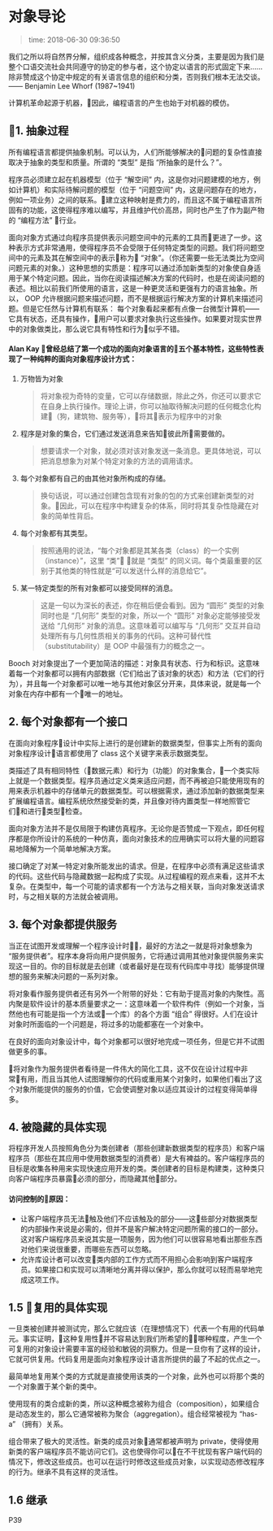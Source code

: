 # 对象导论
>time: 2018-06-30 09:36:50

我们之所以将自然界分解，组织成各种概念，并按其含义分类，主要是因为我们是整个口语交流社会共同遵守的协定的参与者，这个协定以语言的形式固定下来……除非赞成这个协定中规定的有关语言信息的组织和分类，否则我们根本无法交谈。  
—— Benjamin Lee Whorf (1987~1941)

计算机革命起源于机器，因此，编程语言的产生也始于对机器的模仿。

## 1. 抽象过程
所有编程语言都提供抽象机制。可以认为，人们所能够解决的问题的复杂性直接取决于抽象的类型和质量。所谓的 “类型” 是指 “所抽象的是什么？”。

程序员必须建立起在机器模型（位于 “解空间” 内，这是你对问题建模的地方，例如计算机）和实际待解问题的模型（位于 “问题空间” 内，这是问题存在的地方，例如一项业务）之间的联系。建立这种映射是费力的，而且这不属于编程语言所固有的功能，这使得程序难以编写，并且维护代价高昂，同时也产生了作为副产物的 “编程方法” 行业。

面向对象方式通过向程序员提供表示问题空间中的元素的工具而更进了一步。这种表示方式非常通用，使得程序员不会受限于任何特定类型的问题。我们将问题空间中的元素及其在解空间中的表示称为 “对象”。（你还需要一些无法类比为空间问题元素的对象。）这种思想的实质是：程序可以通过添加新类型的对象使自身适用于某个特定问题。因此，当你在阅读描述解决方案的代码时，也是在阅读问题的表述。相比以前我们所使用的语言，这是一种更灵活和更强有力的语言抽象。所以， OOP 允许根据问题来描述问题，而不是根据运行解决方案的计算机来描述问题。但是它任然与计算机有联系： 每个对象看起来都有点像一台微型计算机——它具有状态，还具有操作，用户可以要求对象执行这些操作。如果要对现实世界中的对象做类比，那么说它具有特性和行为似乎不错。

#### Alan Kay 曾经总结了第一个成功的面向对象语言的五个基本特性，这些特性表现了一种纯粹的面向对象程序设计方式：
1. 万物皆为对象
    >将对象视为奇特的变量，它可以存储数据，除此之外，你还可以要求它在自身上执行操作。理论上讲，你可以抽取待解决问题的任何概念化构建（狗，建筑物、服务等），将其表示为程序中的对象
1. 程序是对象的集合，它们通过发送消息来告知彼此所需要做的。
    >想要请求一个对象，就必须对该对象发送一条消息。更具体地说，可以把消息想象为对某个特定对象的方法的调用请求。
1. 每个对象都有自己的由其他对象所构成的存储。
    >换句话说，可以通过创建包含现有对象的包的方式来创建新类型的对象。因此，可以在程序中构建复杂的体系，同时将其复杂性隐藏在对象的简单性背后。
1. 每个对象都有其类型。
    >按照通用的说法，“每个对象都是其某各类（class）的一个实例（instance）”，这里 “类” 就是 “类型” 的同义词。每个类最重要的区别于其他类的特性就是“可以发送什么样的消息给它”。
1. 某一特定类型的所有对象都可以接受同样的消息。
    >这是一句以为深长的表述，你在稍后便会看到。因为 “圆形” 类型的对象同时也是 “几何形” 类型的对象，所以一个 “圆形” 对象必定能够接受发送给 “几何形” 对象的消息。这意味着可以编写与 “几何形” 交互并自动处理所有与几何性质相关的事务的代码。这种可替代性（substitutability）是 OOP 中最强有力的概念之一。

Booch 对对象提出了一个更加简洁的描述：对象具有状态、行为和标识。这意味着每一个对象都可以拥有内部数据（它们给出了该对象的状态）和方法（它们的行为），并且每一个对象都可以唯一地与其他对象区分开来，具体来说，就是每一个对象在内存中都有一个唯一的地址。
## 2. 每个对象都有一个接口

在面向对象程序设计中实际上进行的是创建新的数据类型，但事实上所有的面向对象程序设计语言都使用了 class 这个关键字来表示数据类型。

类描述了具有相同特性（数据元素）和行为（功能）的对象集合，一个类实际上就是一个数据类型。程序员通过定义类来适应问题，而不再被迫只能使用现有的用来表示机器中的存储单元的数据类型。可以根据需求，通过添加新的数据类型来扩展编程语言。编程系统欣然接受新的类，并且像对待内置类型一样地照管它们和进行类型检查。

面向对象方法并不是仅局限于构建仿真程序。无论你是否赞成一下观点，即任何程序都是你所设计的系统的一种仿真，面向对象技术的应用确实可以将大量的问题容易地降解为一个简单地解决方案。

接口确定了对某一特定对象所能发出的请求。但是，在程序中必须有满足这些请求的代码。这些代码与隐藏数据一起构成了实现。从过程编程的观点来看，这并不太复杂。在类型中，每一个可能的请求都有一个方法与之相关联，当向对象发送请求时，与之相关联的方法就会被调用。

## 3. 每个对象都提供服务

当正在试图开发或理解一个程序设计时，最好的方法之一就是将对象想象为 “服务提供者”。程序本身将向用户提供服务，它将通过调用其他对象提供服务来实现这一目的。你的目标就是去创建（或者最好是在现有代码库中寻找）能够提供理想的服务来解决问题的一系列对象。

将对象看作服务提供者还有另外一个附带的好处：它有助于提高对象的内聚性。高内聚是软件设计的基本质量要求之一：这意味着一个软件构件（例如一个对象，当然他也有可能是指一个方法或一个库）的各个方面 “组合” 得很好。人们在设计对象时所面临的一个问题是，将过多的功能都塞在一个对象中。

在良好的面向对象设计中，每个对象都可以很好地完成一项任务，但是它并不试图做更多的事。

将对象作为服务提供者看待是一件伟大的简化工具，这不仅在设计过程中非常有用，而且当其他人试图理解你的代码或重用某个对象时，如果他们看出了这个对象所能提供的服务的价值，它会使调整对象以适应其设计的过程变得简单得多。

## 4. 被隐藏的具体实现

将程序开发人员按照角色分为类创建者（那些创建新数据类型的程序员）和客户端程序员（那些在其应用中使用数据类型的消费者）是大有裨益的。客户端程序员的目标是收集各种用来实现快速应用开发的类。类创建者的目标是构建类，这种类只向客户端程序员暴露必须的部分，而隐藏其他部分。

#### 访问控制的原因：
* 让客户端程序员无法触及他们不应该触及的部分——这些部分对数据类型的内部操作来说是必需的，但并不是客户解决特定问题所需的接口的一部分。这对客户端程序员来说其实是一项服务，因为他们可以很容易地看出那些东西对他们来说很重要，而哪些东西可以忽略。
* 允许库设计者可以改变类内部的工作方式而不用担心会影响到客户端程序员。如果接口和实现可以清晰地分离并得以保护，那么你就可以轻而易举地完成这项工作。

## 1.5 复用的具体实现
一旦类被创建并被测试完，那么它就应该（在理想情况下）代表一个有用的代码单元。事实证明，这种复用性并不容易达到我们所希望的哪种程度，产生一个可复用的对象设计需要丰富的经验和敏锐的洞察力。但是一旦你有了这样的设计，它就可供复用。代码复用是面向对象程序设计语言所提供的最了不起的优点之一。

最简单地复用某个类的方式就是直接使用该类的一个对象，此外也可以将那个类的一个对象置于某个新的类中。

使用现有的类合成新的类，所以这种概念被称为组合（composition），如果组合是动态发生的，那么它通常被称为聚合（aggregation）。组合经常被视为 “has-a” （拥有）关系。

组合带来了极大的灵活性。新类的成员对象通常都被声明为 private，使得使用新类的客户端程序员不能访问它们。这也使得你可以在不干扰现有客户端代码的情况下，修改这些成员。也可以在运行时修改这些成员对象，以实现动态修改程序的行为。继承不具有这样的灵活性。

## 1.6 继承

P39